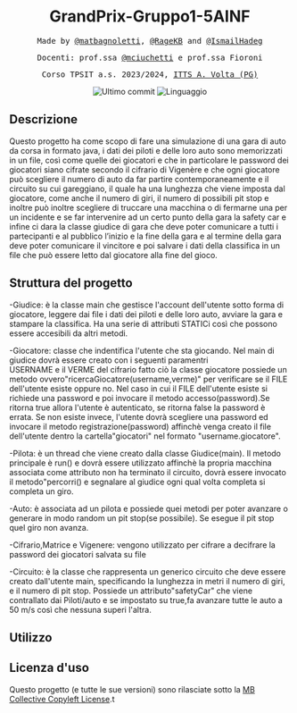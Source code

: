 <h1 align="center">GrandPrix-Gruppo1-5AINF</h1>

<p align="center" style="font-family: monospace">Made by <a href="https://github.com/matbagnoletti">@matbagnoletti</a>, <a href="https://github.com/RageKB">@RageKB</a> and <a href="https://github.com/IsmailHadeg">@IsmailHadeg</a></p>
<p align="center" style="font-family: monospace">Docenti: prof.ssa <a href="https://github.com/mciuchetti">@mciuchetti</a> e prof.ssa Fioroni</p>
<p align="center" style="font-family: monospace">Corso TPSIT a.s. 2023/2024, <a href="https://www.avoltapg.edu.it/">ITTS A. Volta (PG)</a></p>
<p align="center">
    <img src="https://img.shields.io/github/last-commit/matbagnoletti/GrandPrix-Gruppo1-5AINF?style=for-the-badge" alt="Ultimo commit">
    <img src="https://img.shields.io/github/languages/top/matbagnoletti/GrandPrix-Gruppo1-5AINF?style=for-the-badge" alt="Linguaggio">
</p>

## Descrizione

Questo progetto ha come scopo di fare una simulazione di una gara di auto da corsa in formato java, i dati dei piloti e delle loro auto sono memorizzati in un file, così come quelle dei giocatori e che in particolare le password dei giocatori siano cifrate secondo il cifrario di Vigenère e che ogni giocatore può scegliere il numero di auto da far partire contemporaneamente e il circuito su cui gareggiano, il quale ha una lunghezza che viene imposta dal giocatore, come anche il numero di giri, il numero di possibili pit stop e inoltre può inoltre scegliere di truccare una macchina o di fermarne una per un incidente e se far intervenire ad un certo punto della gara la safety car e infine ci dara la classe giudice di gara che deve poter comunicare a tutti i partecipanti e al pubblico l’inizio e la fine della gara e al termine della gara deve poter comunicare il vincitore e poi salvare i dati della classifica in un file che può essere letto dal giocatore alla fine del gioco.
    
## Struttura del progetto


  -Giudice: è la classe main che gestisce l'account dell'utente sotto forma di giocatore, leggere dai file i dati dei piloti e delle loro
             auto, avviare la gara e stampare la classifica. Ha una serie di attributi STATICi così che possono essere accesibili da altri 
             metodi. 

  -Giocatore: classe che indentifica l'utente che sta giocando. Nel main di giudice dovrà essere creato con i seguenti paramentri       
               USERNAME e il VERME del cifrario fatto ciò la classe giocatore possiede un metodo ovvero"ricercaGiocatore(username,verme)" 
               per verificare se il FILE dell'utente esiste oppure no. 
               Nel caso in cui il FILE dell'utente esiste si richiede una password e poi invocare il metodo accesso(password).Se ritorna
               true allora l'utente è autenticato, se ritorna false la password è errata.
               Se non esiste invece, l'utente dovrà scegliere una password ed invocare il metodo registrazione(password) affinchè venga
               creato il file dell'utente dentro la cartella"giocatori" nel formato "username.giocatore".
   
  -Pilota: è un thread che viene creato dalla classe Giudice(main). Il metodo principale è run() e dovrà essere utilizzato affinchè 
            la propria macchina associata come attributo non ha terminato il circuito, dovrà essere invocato il metodo"percorri() e
            segnalare al giudice ogni qual volta completa si completa un giro.

  -Auto: è associata ad un pilota e possiede quei metodi per poter avanzare o generare in modo random un pit stop(se possibile).
          Se esegue il pit stop quel giro non avanza.
   
  -Cifrario,Matrice e Vigenere: vengono utilizzato per cifrare a decifrare la password dei giocatori salvata su file

  -Circuito: è la classe che rappresenta un generico circuito che deve essere creato dall'utente main, specificando la lunghezza in metri
              il numero di giri, e il numero di pit stop.
              Possiede un attributo"safetyCar" che viene contrallato dai Piloti/auto e se impostato su true,fa avanzare tutte le auto
              a 50 m/s così che nessuna superi l'altra.
   

               
   
## Utilizzo

## Licenza d'uso
Questo progetto (e tutte le sue versioni) sono rilasciate sotto la [MB Collective Copyleft License](LICENSE).t